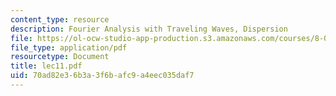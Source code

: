 ```yaml
---
content_type: resource
description: Fourier Analysis with Traveling Waves, Dispersion
file: https://ol-ocw-studio-app-production.s3.amazonaws.com/courses/8-03-physics-iii-spring-2003/70ad82e36b3a3f6bafc9a4eec035daf7_lec11.pdf
file_type: application/pdf
resourcetype: Document
title: lec11.pdf
uid: 70ad82e3-6b3a-3f6b-afc9-a4eec035daf7
---
```

